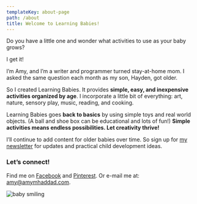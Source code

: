 ```yaml
---
templateKey: about-page
path: /about
title: Welcome to Learning Babies!
---
```

Do you have a little one and wonder what activities to use as your baby grows?

I get it!

I’m Amy, and I’m a writer and programmer turned stay-at-home mom. I asked the same question each month as my son, Hayden, got older.

So I created Learning Babies. It provides **simple, easy, and inexpensive activities organized by age**. I incorporate a little bit of everything: art, nature, sensory play, music, reading, and cooking.

Learning Babies goes **back to basics** by using simple toys and real world objects. (A ball and shoe box can be educational and lots of fun!) **Simple activities means endless possibilities. Let creativity thrive!**

I’ll continue to add content for older babies over time. So sign up for [my newsletter](https://entrepreneurialparent.substack.com/) for updates and practical child development ideas.

### **Let’s connect!**

Find me on [Facebook](https://www.facebook.com/amyhaddad.LearningBabies/) and [Pinterest](https://www.pinterest.com/amymhaddad/). Or e-mail me at: amy@amymhaddad.com.

![baby smiling](/img/02704a92-c1b3-49b9-878e-fd605b9354ef-1-.jpeg "baby smiling")